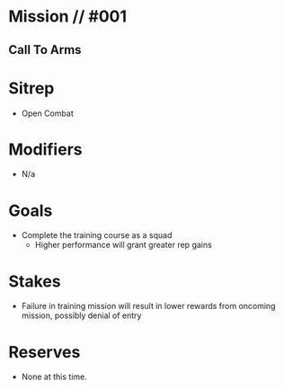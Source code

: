 # Mission // #001
## Call To Arms
# Sitrep
- Open Combat

# Modifiers
- N/a

# Goals
- Complete the training course as a squad
  - Higher performance will grant greater rep gains

# Stakes
- Failure in training mission will result in lower rewards from oncoming mission, possibly denial of entry

# Reserves
- None at this time.
